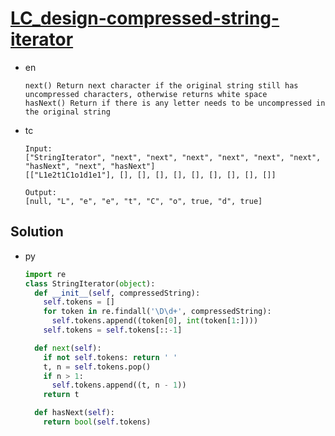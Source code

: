 # [LC_design-compressed-string-iterator](https://leetcode.com/problems/design-compressed-string-iterator)

* en

  ```en
  next() Return next character if the original string still has uncompressed characters, otherwise returns white space
  hasNext() Return if there is any letter needs to be uncompressed in the original string
  ```

* tc

  ```tc
  Input:
  ["StringIterator", "next", "next", "next", "next", "next", "next", "hasNext", "next", "hasNext"]
  [["L1e2t1C1o1d1e1"], [], [], [], [], [], [], [], [], []]

  Output:
  [null, "L", "e", "e", "t", "C", "o", true, "d", true]
  ```

## Solution

* py

  ```py
  import re
  class StringIterator(object):
    def __init__(self, compressedString):
      self.tokens = []
      for token in re.findall('\D\d+', compressedString):
        self.tokens.append((token[0], int(token[1:])))
      self.tokens = self.tokens[::-1]

    def next(self):
      if not self.tokens: return ' '
      t, n = self.tokens.pop()
      if n > 1:
        self.tokens.append((t, n - 1))
      return t

    def hasNext(self):
      return bool(self.tokens)
  ```
